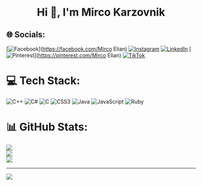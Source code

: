 <h1 align="center">Hi 👋, I'm Mirco Karzovnik</h1>

## 🌐 Socials:
[![Facebook](https://img.shields.io/badge/Facebook-%231877F2.svg?logo=Facebook&logoColor=white)](https://facebook.com/Mirco Elian) [![Instagram](https://img.shields.io/badge/Instagram-%23E4405F.svg?logo=Instagram&logoColor=white)](https://instagram.com/mirco_you) [![LinkedIn](https://img.shields.io/badge/LinkedIn-%230077B5.svg?logo=linkedin&logoColor=white)](https://linkedin.com/in/https://www.linkedin.com/in/mirco%20karzovnik) [![Pinterest](https://img.shields.io/badge/Pinterest-%23E60023.svg?logo=Pinterest&logoColor=white)](https://pinterest.com/Mirco Elian) [![TikTok](https://img.shields.io/badge/TikTok-%23000000.svg?logo=TikTok&logoColor=white)](https://tiktok.com/@mrko______) 

# 💻 Tech Stack:
![C++](https://img.shields.io/badge/c++-%2300599C.svg?style=for-the-badge&logo=c%2B%2B&logoColor=white) ![C#](https://img.shields.io/badge/c%23-%23239120.svg?style=for-the-badge&logo=c-sharp&logoColor=white) ![C](https://img.shields.io/badge/c-%2300599C.svg?style=for-the-badge&logo=c&logoColor=white) ![CSS3](https://img.shields.io/badge/css3-%231572B6.svg?style=for-the-badge&logo=css3&logoColor=white) ![Java](https://img.shields.io/badge/java-%23ED8B00.svg?style=for-the-badge&logo=java&logoColor=white) ![JavaScript](https://img.shields.io/badge/javascript-%23323330.svg?style=for-the-badge&logo=javascript&logoColor=%23F7DF1E) ![Ruby](https://img.shields.io/badge/ruby-%23CC342D.svg?style=for-the-badge&logo=ruby&logoColor=white)
# 📊 GitHub Stats:
![](https://github-readme-stats.vercel.app/api?username=MircoElian&theme=dark&hide_border=false&include_all_commits=false&count_private=false)<br/>
![](https://github-readme-streak-stats.herokuapp.com/?user=MircoElian&theme=dark&hide_border=false)<br/>
![](https://github-readme-stats.vercel.app/api/top-langs/?username=MircoElian&theme=dark&hide_border=false&include_all_commits=false&count_private=false&layout=compact)

---
[![](https://visitcount.itsvg.in/api?id=MircoElian&icon=0&color=0)](https://visitcount.itsvg.in)

<!-- Proudly created with GPRM ( https://gprm.itsvg.in ) -->
